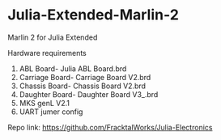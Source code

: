 # Julia-Extended-Marlin-2
Marlin 2 for Julia Extended


Hardware requirements
1. ABL Board- Julia ABL Board.brd
2. Carriage Board- Carriage Board V2.brd
3. Chassis Board- Chassis Board V2.brd
4. Daughter Board- Daughter Board V3_.brd
5. MKS genL V2.1
6. UART jumer config

Repo link: https://github.com/FracktalWorks/Julia-Electronics
